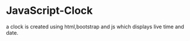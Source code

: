 # JavaScript-Clock
a clock is created using html,bootstrap and js which displays live time and date.
